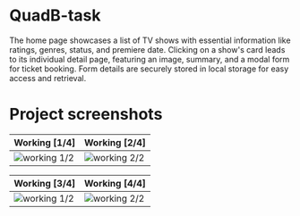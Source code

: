 # QuadB-task

The home page showcases a list of TV shows with essential information like ratings, genres, status, and premiere date. Clicking on a show's card leads to its individual detail page, featuring an image, summary, and a modal form for ticket booking. Form details are securely stored in local storage for easy access and retrieval.
# Project screenshots
| Working [1/4]           | Working [2/4]             |
| ---------------------- | ---------------------- |
| ![working 1/2](https://i.pinimg.com/564x/9c/c0/b7/9cc0b7b0bcb63d44a02bbffaeb88dcf8.jpg)|![working 2/2](https://i.pinimg.com/564x/e6/36/d7/e636d7d4b7c711520e8c493bb93d6e2e.jpg)|

| Working [3/4]           | Working [4/4]             |
| ---------------------- | ---------------------- |
| ![working 1/2](https://i.pinimg.com/564x/79/07/39/7907397ffa059df480a8dfb2283ee3e3.jpg)|![working 2/2](https://i.pinimg.com/564x/b2/6c/cc/b26ccc2597a9709b7c32058ac9decf93.jpg)|
